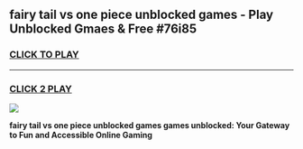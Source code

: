 
## fairy tail vs one piece unblocked games - Play Unblocked Gmaes & Free #76i85
<h3>
<a href="https://premium.freeplayer.one?title=fairy_tail_vs_one_piece_unblocked_games&ref=03M">CLICK TO PLAY</a></h3>
<hr>

<h3>
<a href="https://premium.freeplayer.one?title=fairy_tail_vs_one_piece_unblocked_games&ref=03M">CLICK 2 PLAY</a>
  
</h3>

<a href="https://premium.freeplayer.one?title=fairy_tail_vs_one_piece_unblocked_games&ref=03M"><img src="https://clearcache.store/games.png"></a>


**fairy tail vs one piece unblocked games games unblocked: Your Gateway to Fun and Accessible Online Gaming**
